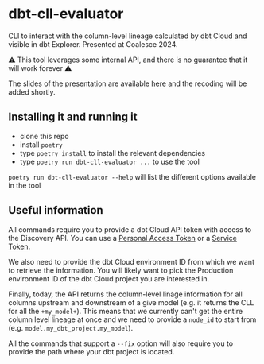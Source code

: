 # dbt-cll-evaluator

CLI to interact with the column-level lineage calculated by dbt Cloud and visible in dbt Explorer.
Presented at Coalesce 2024.

⚠️ This tool leverages some internal API, and there is no guarantee that it will work forever ⚠️

The slides of the presentation are available [here](<slides/CLL Coalesce 24.pdf>) and the recoding will be added shortly.

## Installing it and running it

- clone this repo
- install `poetry` 
- type `poetry install` to install the relevant dependencies
- type `poetry run dbt-cll-evaluator ...` to use the tool

`poetry run dbt-cll-evaluator --help` will list the different options available in the tool

## Useful information

All commands require you to provide a dbt Cloud API token with access to the Discovery API.
You can use a [Personal Access Token](https://docs.getdbt.com/docs/dbt-cloud-apis/user-tokens#account-scoped-personal-access-tokens) or a [Service Token](https://docs.getdbt.com/docs/dbt-cloud-apis/service-tokens).

We also need to provide the dbt Cloud environment ID from which we want to retrieve the information. You will likely want to pick the Production environment ID of the dbt Cloud project you are interested in.

Finally, today, the API returns the column-level linage information for all columns upstream and downstream of a give model (e.g. it returns the CLL for all the `+my_model+`). This means that we currently can't get the entire column level lineage at once and we need to provide a `node_id` to start from (e.g. `model.my_dbt_project.my_model`).

All the commands that support a `--fix` option will also require you to provide the path where your dbt project is located.

